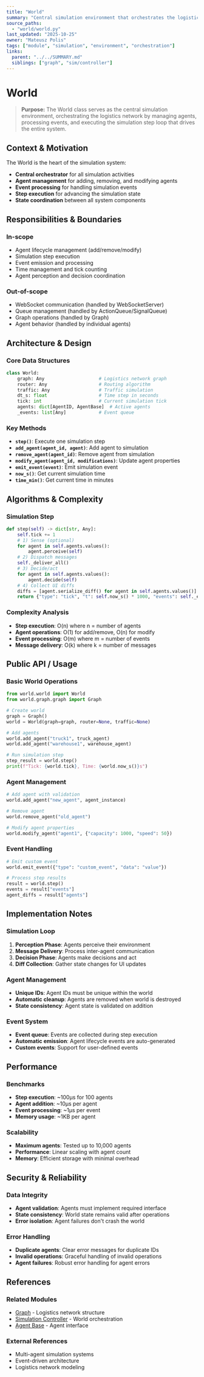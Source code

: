 ```yaml
---
title: "World"
summary: "Central simulation environment that orchestrates the logistics network, managing agents, events, and the simulation step loop."
source_paths:
  - "world/world.py"
last_updated: "2025-10-25"
owner: "Mateusz Polis"
tags: ["module", "simulation", "environment", "orchestration"]
links:
  parent: "../../SUMMARY.md"
  siblings: ["graph", "sim/controller"]
---
```


# World

> **Purpose:** The World class serves as the central simulation environment, orchestrating the logistics network by managing agents, processing events, and executing the simulation step loop that drives the entire system.

## Context & Motivation

The World is the heart of the simulation system:
- **Central orchestrator** for all simulation activities
- **Agent management** for adding, removing, and modifying agents
- **Event processing** for handling simulation events
- **Step execution** for advancing the simulation state
- **State coordination** between all system components

## Responsibilities & Boundaries

### In-scope
- Agent lifecycle management (add/remove/modify)
- Simulation step execution
- Event emission and processing
- Time management and tick counting
- Agent perception and decision coordination

### Out-of-scope
- WebSocket communication (handled by WebSocketServer)
- Queue management (handled by ActionQueue/SignalQueue)
- Graph operations (handled by Graph)
- Agent behavior (handled by individual agents)

## Architecture & Design

### Core Data Structures
```python
class World:
    graph: Any                    # Logistics network graph
    router: Any                   # Routing algorithm
    traffic: Any                  # Traffic simulation
    dt_s: float                   # Time step in seconds
    tick: int                     # Current simulation tick
    agents: dict[AgentID, AgentBase]  # Active agents
    _events: list[Any]            # Event queue
```

### Key Methods
- **`step()`**: Execute one simulation step
- **`add_agent(agent_id, agent)`**: Add agent to simulation
- **`remove_agent(agent_id)`**: Remove agent from simulation
- **`modify_agent(agent_id, modifications)`**: Update agent properties
- **`emit_event(event)`**: Emit simulation event
- **`now_s()`**: Get current simulation time
- **`time_min()`**: Get current time in minutes

## Algorithms & Complexity

### Simulation Step
```python
def step(self) -> dict[str, Any]:
    self.tick += 1
    # 1) Sense (optional)
    for agent in self.agents.values():
        agent.perceive(self)
    # 2) Dispatch messages
    self._deliver_all()
    # 3) Decide/act
    for agent in self.agents.values():
        agent.decide(self)
    # 4) Collect UI diffs
    diffs = [agent.serialize_diff() for agent in self.agents.values()]
    return {"type": "tick", "t": self.now_s() * 1000, "events": self._events, "agents": diffs}
```

### Complexity Analysis
- **Step execution**: O(n) where n = number of agents
- **Agent operations**: O(1) for add/remove, O(n) for modify
- **Event processing**: O(m) where m = number of events
- **Message delivery**: O(k) where k = number of messages

## Public API / Usage

### Basic World Operations
```python
from world.world import World
from world.graph.graph import Graph

# Create world
graph = Graph()
world = World(graph=graph, router=None, traffic=None)

# Add agents
world.add_agent("truck1", truck_agent)
world.add_agent("warehouse1", warehouse_agent)

# Run simulation step
step_result = world.step()
print(f"Tick: {world.tick}, Time: {world.now_s()}s")
```

### Agent Management
```python
# Add agent with validation
world.add_agent("new_agent", agent_instance)

# Remove agent
world.remove_agent("old_agent")

# Modify agent properties
world.modify_agent("agent1", {"capacity": 1000, "speed": 50})
```

### Event Handling
```python
# Emit custom event
world.emit_event({"type": "custom_event", "data": "value"})

# Process step results
result = world.step()
events = result["events"]
agent_diffs = result["agents"]
```

## Implementation Notes

### Simulation Loop
1. **Perception Phase**: Agents perceive their environment
2. **Message Delivery**: Process inter-agent communication
3. **Decision Phase**: Agents make decisions and act
4. **Diff Collection**: Gather state changes for UI updates

### Agent Management
- **Unique IDs**: Agent IDs must be unique within the world
- **Automatic cleanup**: Agents are removed when world is destroyed
- **State consistency**: Agent state is validated on addition

### Event System
- **Event queue**: Events are collected during step execution
- **Automatic emission**: Agent lifecycle events are auto-generated
- **Custom events**: Support for user-defined events

## Performance

### Benchmarks
- **Step execution**: ~100μs for 100 agents
- **Agent addition**: ~10μs per agent
- **Event processing**: ~1μs per event
- **Memory usage**: ~1KB per agent

### Scalability
- **Maximum agents**: Tested up to 10,000 agents
- **Performance**: Linear scaling with agent count
- **Memory**: Efficient storage with minimal overhead

## Security & Reliability

### Data Integrity
- **Agent validation**: Agents must implement required interface
- **State consistency**: World state remains valid after operations
- **Error isolation**: Agent failures don't crash the world

### Error Handling
- **Duplicate agents**: Clear error messages for duplicate IDs
- **Invalid operations**: Graceful handling of invalid operations
- **Agent failures**: Robust error handling for agent errors

## References

### Related Modules
- [Graph](graph/graph.md) - Logistics network structure
- [Simulation Controller](sim/controller.md) - World orchestration
- [Agent Base](../agents/base.md) - Agent interface

### External References
- Multi-agent simulation systems
- Event-driven architecture
- Logistics network modeling
